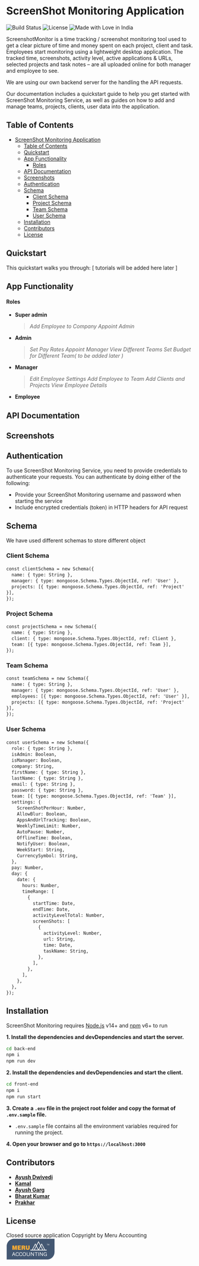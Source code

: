 # ScreenShot Monitoring Application

![Build Status](https://img.shields.io/badge/Build-Passing-brightgreen.svg?style=flat-square)&nbsp;![License](https://img.shields.io/badge/license-MIT-brightgreen)&nbsp;![Made with Love in India](https://madewithlove.org.in/badge.svg)

ScreenshotMonitor is a time tracking / screenshot monitoring tool used to get a clear picture of time and money spent on each project, client and task. Employees start monitoring using a lightweight desktop application. The tracked time, screenshots, activity level, active applications & URLs, selected projects and task notes – are all uploaded online for both manager and employee to see.

We are using our own backend server for the handling the API requests.

Our documentation includes a quickstart guide to help you get started with ScreenShot Monitoring Service, as well as guides on how to add and manage teams, projects, clients, user data into the application.

## Table of Contents

- [ScreenShot Monitoring Application](#screenshot-monitoring-application)
  - [Table of Contents](#table-of-contents)
  - [Quickstart](#quickstart)
  - [App Functionality](#app-functionality)
      - [Roles](#roles)
  - [API Documentation](#api-documentation)
  - [Screenshots](#screenshots)
  - [Authentication](#authentication)
  - [Schema](#schema)
    - [Client Schema](#client-schema)
    - [Project Schema](#project-schema)
    - [Team Schema](#team-schema)
    - [User Schema](#user-schema)
  - [Installation](#installation)
  - [Contributors](#contributors)
  - [License](#license)

## Quickstart

This quickstart walks you through:
[ tutorials will be added here later ]

## App Functionality

#### Roles

- **Super admin**
  <br>
  > _Add Employee to Company_
  > _Appoint Admin_
- **Admin**
  <br>
  > _Set Pay Rates_
  > _Appoint Manager_
  > _View Different Teams_
  > _Set Budget for Different Team( to be added later )_
- **Manager**
  <br>
  > _Edit Employee Settings_ 
  > _Add Employee to Team_ 
  > _Add Clients and Projects_ 
  > _View Employee Details_
- **Employee**

## API Documentation

## Screenshots

## Authentication

To use ScreenShot Monitoring Service, you need to provide credentials to authenticate your requests. You can authenticate by doing either of the following:

- Provide your ScreenShot Monitoring username and password when starting the service
- Include encrypted credentials (token) in HTTP headers for API request

## Schema

We have used different schemas to store different object

### Client Schema

```
const clientSchema = new Schema({
  name: { type: String },
  manager: { type: mongoose.Schema.Types.ObjectId, ref: 'User' },
  projects: [{ type: mongoose.Schema.Types.ObjectId, ref: 'Project' }],
});
```

### Project Schema

```
const projectSchema = new Schema({
  name: { type: String },
  client: { type: mongoose.Schema.Types.ObjectId, ref: Client },
  team: [{ type: mongoose.Schema.Types.ObjectId, ref: Team }],
});
```

### Team Schema

```
const teamSchema = new Schema({
  name: { type: String },
  manager: { type: mongoose.Schema.Types.ObjectId, ref: 'User' },
  employees: [{ type: mongoose.Schema.Types.ObjectId, ref: 'User' }],
  projects: [{ type: mongoose.Schema.Types.ObjectId, ref: 'Project' }],
});
```

### User Schema

```
const userSchema = new Schema({
  role: { type: String },
  isAdmin: Boolean,
  isManager: Boolean,
  company: String,
  firstName: { type: String },
  lastName: { type: String },
  email: { type: String },
  password: { type: String },
  team: [{ type: mongoose.Schema.Types.ObjectId, ref: 'Team' }],
  settings: {
    ScreenShotPerHour: Number,
    AllowBlur: Boolean,
    AppsAndUrlTracking: Boolean,
    WeeklyTimeLimit: Number,
    AutoPause: Number,
    OfflineTime: Boolean,
    NotifyUser: Boolean,
    WeekStart: String,
    CurrencySymbol: String,
  },
  pay: Number,
  day: {
    date: {
      hours: Number,
      timeRange: [
        {
          startTime: Date,
          endTime: Date,
          activityLevelTotal: Number,
          screenShots: [
            {
              activityLevel: Number,
              url: String,
              time: Date,
              taskName: String,
            },
          ],
        },
      ],
    },
  },
});
```

## Installation

ScreenShot Monitoring requires [Node.js](https://nodejs.org/) v14+ and [npm](https://www.npmjs.com/) v6+ to run

**1. Install the dependencies and devDependencies and start the server.**

```sh
cd back-end
npm i
npm run dev
```

**2. Install the dependencies and devDependencies and start the client.**

```sh
cd front-end
npm i
npm run start
```

**3. Create a `.env` file in the project root folder and copy the format of `.env.sample` file.**

- `.env.sample` file contains all the environment variables required for running the project.

**4. Open your browser and go to `https://localhost:3000`**

## Contributors

- [**Ayush Dwivedi**](https://github.com/ayushsnofi)
- [**Kamal**](https://github.com/kamal021099)
- [**Ayush Garg**](https://github.com/ayush181000)
- [**Bharat Kumar**](https://github.com/Bharat-kr)
- [**Prakhar**](https://github.com/Prakhar-tech)

## License

Closed source application
Copyright by Meru Accounting
<br>
![Meru Accounting](./front-end/public/logo.png)
